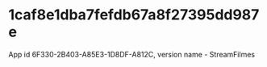 # 1caf8e1dba7fefdb67a8f27395dd987e
App id 6F330-2B403-A85E3-1D8DF-A812C, version name - StreamFilmes
